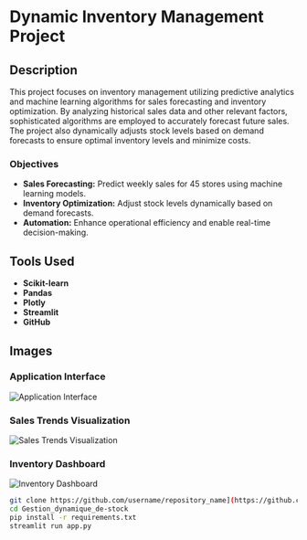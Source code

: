 # Dynamic Inventory Management Project

## Description

This project focuses on inventory management utilizing predictive analytics and machine learning algorithms for sales forecasting and inventory optimization. By analyzing historical sales data and other relevant factors, sophisticated algorithms are employed to accurately forecast future sales. The project also dynamically adjusts stock levels based on demand forecasts to ensure optimal inventory levels and minimize costs.

### Objectives

- **Sales Forecasting:** Predict weekly sales for 45 stores using machine learning models.
- **Inventory Optimization:** Adjust stock levels dynamically based on demand forecasts.
- **Automation:** Enhance operational efficiency and enable real-time decision-making.

## Tools Used

- **Scikit-learn**
- **Pandas**
- **Plotly**
- **Streamlit**
- **GitHub**

## Images

### Application Interface
![Application Interface](images.zip/C1.png)

### Sales Trends Visualization
![Sales Trends Visualization](images.zip/C2.png)

### Inventory Dashboard
![Inventory Dashboard](images.zip/C3.png)




   ```bash
   git clone https://github.com/username/repository_name](https://github.com/ELFAKIRChaimae/Gestion_dynamique_de-stock.git
   cd Gestion_dynamique_de-stock
   pip install -r requirements.txt
   streamlit run app.py

